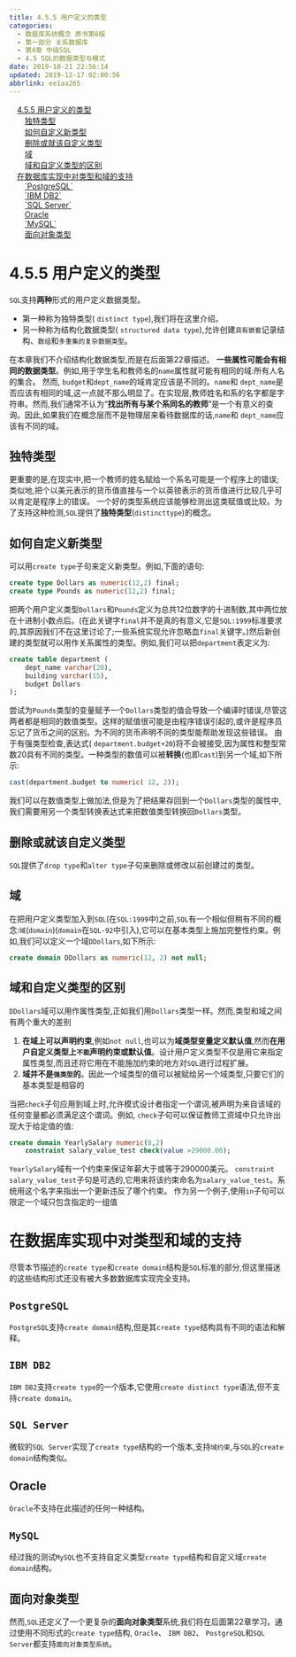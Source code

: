 ```yaml
---
title: 4.5.5 用户定义的类型
categories: 
  - 数据库系统概念 原书第6版
  - 第一部分 关系数据库
  - 第4章 中级SQL
  - 4.5 SQL的数据类型与模式
date: 2019-10-21 22:56:14
updated: 2019-12-17 02:00:56
abbrlink: ee1aa265
---
```

<div id='my_toc'><a href="/ReadingNotes/ee1aa265/#4-5-5-用户定义的类型" class="header_1">4.5.5 用户定义的类型</a>&nbsp;<br><a href="/ReadingNotes/ee1aa265/#独特类型" class="header_2">独特类型</a>&nbsp;<br><a href="/ReadingNotes/ee1aa265/#如何自定义新类型" class="header_2">如何自定义新类型</a>&nbsp;<br><a href="/ReadingNotes/ee1aa265/#删除或就该自定义类型" class="header_2">删除或就该自定义类型</a>&nbsp;<br><a href="/ReadingNotes/ee1aa265/#域" class="header_2">域</a>&nbsp;<br><a href="/ReadingNotes/ee1aa265/#域和自定义类型的区别" class="header_2">域和自定义类型的区别</a>&nbsp;<br><a href="/ReadingNotes/ee1aa265/#在数据库实现中对类型和域的支持" class="header_1">在数据库实现中对类型和域的支持</a>&nbsp;<br><a href="/ReadingNotes/ee1aa265/#-PostgreSQL" class="header_2">`PostgreSQL`</a>&nbsp;<br><a href="/ReadingNotes/ee1aa265/#-IBM-DB2" class="header_2">`IBM DB2`</a>&nbsp;<br><a href="/ReadingNotes/ee1aa265/#-SQL-Server" class="header_2">`SQL Server`</a>&nbsp;<br><a href="/ReadingNotes/ee1aa265/#Oracle" class="header_2">Oracle</a>&nbsp;<br><a href="/ReadingNotes/ee1aa265/#-MySQL" class="header_2">`MySQL`</a>&nbsp;<br><a href="/ReadingNotes/ee1aa265/#面向对象类型" class="header_2">面向对象类型</a>&nbsp;<br></div>
<style>.header_1{margin-left: 1em;}.header_2{margin-left: 2em;}.header_3{margin-left: 3em;}.header_4{margin-left: 4em;}.header_5{margin-left: 5em;}.header_6{margin-left: 6em;}</style>
<!--more-->
<script>if (navigator.platform.search('arm')==-1){document.getElementById('my_toc').style.display = 'none';}var e,p = document.getElementsByTagName('p');while (p.length>0) {e = p[0];e.parentElement.removeChild(e);}</script>

<!--end-->
<!--SSTStart-->
# 4.5.5 用户定义的类型 #
`SQL`支持**两种**形式的用户定义数据类型。
- 第一种称为独特类型( `distinct type`),我们将在这里介绍。
- 另一种称为结构化数据类型( `structured data type`),允许创建`具有嵌套`记录结构、`数组`和`多重集的复杂数据类型`。

在本章我们不介绍结构化数据类型,而是在后面第22章描述。
**一些属性可能会有相同的数据类型**。例如,用于学生名和教师名的`name`属性就可能有相同的域:所有人名的集合。
然而, `budget`和`dept_name`的域肯定应该是不同的。`name`和 `dept_name`是否应该有相同的域,这一点就不那么明显了。在实现层,教师姓名和系的名字都是字符串。然而,我们通常不认为“**找出所有与某个系同名的教师**”是一个有意义的查询。因此,如果我们在概念层而不是物理层来看待数据库的话,`name`和 `dept_name`应该有不同的域。

## 独特类型 ##
更重要的是,在现实中,把一个教师的姓名赋给一个系名可能是一个程序上的错误;
类似地,把个以美元表示的货币值直接与一个以英镑表示的货币值进行比较几乎可以肯定是程序上的错误。
一个好的类型系统应该能够检测出这类赋值或比较。为了支持这种检测,`SQL`提供了**独特类型**(`distincttype`)的概念。
## 如何自定义新类型 ##
可以用`create type`子句来定义新类型。例如,下面的语句:
```sql
create type Dollars as numeric(12,2) final;
create type Pounds as numeric(12,2) final;
```
把两个用户定义类型`Dollars`和`Pounds`定义为总共12位数字的十进制数,其中两位放在十进制小数点后。(在此关键字`final`并不是真的有意义,它是`SQL:1999`标准要求的,其原因我们不在这里讨论了;一些系统实现允许忽略血`final`关键字。)然后新创建的类型就可以用作关系属性的类型。例如,我们可以把`department`表定义为:
```sql
create table department (
    dept_name varchar(20),
    building varchar(15),
    budget Dollars
);
```
尝试为`Pounds`类型的变量赋予一个`Dollars`类型的值会导致一个编译时错误,尽管这两者都是相同的数值类型。这样的赋值很可能是由程序错误引起的,或许是程序员忘记了货币之间的区别。为不同的货币声明不同的类型能帮助发现这些错误。
由于有强类型检查,表达式( `department.budget+20`)将不会被接受,因为属性和整型常数20具有不同的类型。一种类型的数值可以被**转换**(也即`cast`)到另一个域,如下所示:
```sql
cast(department.budget to numeric( 12, 2));
```
我们可以在数值类型上做加法,但是为了把结果存回到一个`Dollars`类型的属性中,我们需要用另一个类型转换表达式来把数值类型转换回`Dollars`类型。
## 删除或就该自定义类型 ##
`SQL`提供了`drop type`和`alter type`子句来删除或修改以前创建过的类型。
## 域 ##
在把用户定义类型加入到`SQL`(在`SQL:1999`中)之前,`SQL`有一个相似但稍有不同的概念:`域`(`domain`)(`domain`在`SQL-92`中引入),它可以在基本类型上施加完整性约束。例如,我们可以定义一个域`DDollars`,如下所示:
```sql
create domain DDollars as numeric(12, 2) not null;
```
## 域和自定义类型的区别 ##
`DDollars`域可以用作属性类型,正如我们用`Dollars`类型一样。然而,类型和域之间有两个重大的差别
1. **在域上可以声明约束**,例如`not null`,也可以为**域类型变量定义默认值**,然而**在用户自定义类型上`不能`声明约束或默认值**。设计用户定义类型不仅是用它来指定属性类型,而且还将它用在不能施加约束的地方对`SQL`进行过程扩展。
2. **域并不是`强类型`的**。因此一个域类型的值可以被赋给另一个域类型,只要它们的基本类型是相容的

当把`check`子句应用到域上时,允许模式设计者指定一个谓词,被声明为来自该域的任何变量都必须满足这个谓词。例如, `check`子句可以保证教师工资域中只允许出现大于给定值的值:
```sql
create domain YearlySalary numeric(8,2)
    constraint salary_value_test check(value >29000.00);
```
`YearlySalary`域有一个约束来保证年薪大于或等于290000美元。 `constraint salary_value_test`子句是可选的,它用来将该约束命名为`salary_value_test`。系统用这个名字来指出一个更新违反了哪个约束。
作为另一个例子,使用`in`子句可以限定一个域只包含指定的一组值
# 在数据库实现中对类型和域的支持 #
尽管本节描述的`create type`和`create domain`结构是`SQL`标准的部分,但这里描迷的这些结构形式还没有被大多数数据库实现完全支持。
## `PostgreSQL` ##
`PostgreSQL`支持`create domain`结构,但是其`create type`结构具有不同的语法和解释。
## `IBM DB2` ##
`IBM DB2`支持`create type`的一个版本,它使用`create distinct type`语法,但不支持`create domain`。
## `SQL Server` ##
微软的`SQL Server`实现了`create type`结构的一个版本,支持`域约束`,与`SQL`的`create domain`结构类似。
## Oracle ##
`Oracle`不支持在此描述的任何一种结构。
## `MySQL` ##
经过我的测试`MySQL`也不支持自定义类型`create type`结构和自定义域`create domain`结构。

## 面向对象类型 ##
然而,`SQL`还定义了一个更复杂的**面向对象类型**系统,我们将在后面第22章学习。通过使用不同形式的`create type`结构, `Oracle`、 `IBM DB2`、 `PostgreSQL`和`SQL Server`都支持`面向对象类型系统`。
<!--SSTStop-->

